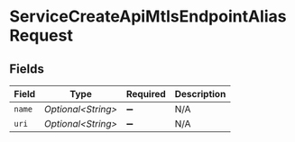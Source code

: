 # ServiceCreateApiMtlsEndpointAliasRequest


## Fields

| Field               | Type                | Required            | Description         |
| ------------------- | ------------------- | ------------------- | ------------------- |
| `name`              | *Optional\<String>* | :heavy_minus_sign:  | N/A                 |
| `uri`               | *Optional\<String>* | :heavy_minus_sign:  | N/A                 |